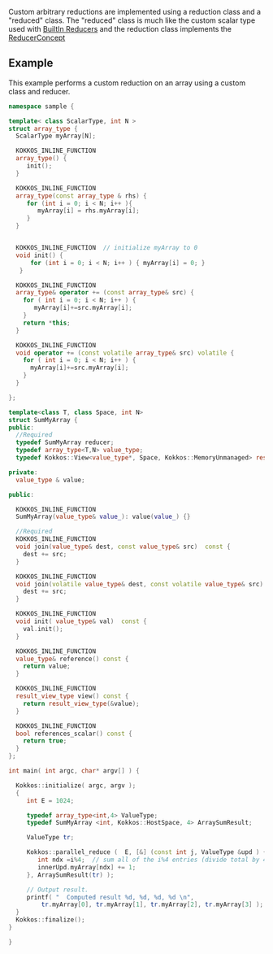Custom arbitrary reductions are implemented using a reduction class and a "reduced" class.  The "reduced" class is much like the custom scalar type used with [BuiltIn Reducers](Custom-Reductions%3A-Built-In-Reducers-with-Custom-Scalar-Types) and the reduction class implements the [ReducerConcept](Kokkos%3A%3AReducerConcept)


## Example

This example performs a custom reduction on an array using a custom class and reducer. 

```c++
namespace sample {

template< class ScalarType, int N >
struct array_type {
  ScalarType myArray[N];

  KOKKOS_INLINE_FUNCTION
  array_type() {
     init();
  }

  KOKKOS_INLINE_FUNCTION
  array_type(const array_type & rhs) {
     for (int i = 0; i < N; i++ ){
        myArray[i] = rhs.myArray[i];
     }
  }


  KOKKOS_INLINE_FUNCTION  // initialize myArray to 0
  void init() {
      for (int i = 0; i < N; i++ ) { myArray[i] = 0; }
   }

  KOKKOS_INLINE_FUNCTION
  array_type& operator += (const array_type& src) {
    for ( int i = 0; i < N; i++ ) {
       myArray[i]+=src.myArray[i];
    }
    return *this;
  }

  KOKKOS_INLINE_FUNCTION
  void operator += (const volatile array_type& src) volatile {
    for ( int i = 0; i < N; i++ ) {
      myArray[i]+=src.myArray[i];
    }
  }

};

template<class T, class Space, int N>
struct SumMyArray {
public:
  //Required
  typedef SumMyArray reducer;
  typedef array_type<T,N> value_type;
  typedef Kokkos::View<value_type*, Space, Kokkos::MemoryUnmanaged> result_view_type;

private:
  value_type & value;

public:

  KOKKOS_INLINE_FUNCTION
  SumMyArray(value_type& value_): value(value_) {}

  //Required
  KOKKOS_INLINE_FUNCTION
  void join(value_type& dest, const value_type& src)  const {
    dest += src;
  }

  KOKKOS_INLINE_FUNCTION
  void join(volatile value_type& dest, const volatile value_type& src) const {
    dest += src;
  }

  KOKKOS_INLINE_FUNCTION
  void init( value_type& val)  const {
    val.init();
  }

  KOKKOS_INLINE_FUNCTION
  value_type& reference() const {
    return value;
  }

  KOKKOS_INLINE_FUNCTION
  result_view_type view() const {
    return result_view_type(&value);
  }

  KOKKOS_INLINE_FUNCTION
  bool references_scalar() const {
    return true;
  }
};

int main( int argc, char* argv[] ) {

  Kokkos::initialize( argc, argv );
  {
     int E = 1024;

     typedef array_type<int,4> ValueType;
     typedef SumMyArray <int, Kokkos::HostSpace, 4> ArraySumResult;

     ValueType tr;

     Kokkos::parallel_reduce (  E, [&] (const int j, ValueType &upd ) {
        int ndx =i%4;  // sum all of the i%4 entries (divide total by 4)
        innerUpd.myArray[ndx] += 1;
     }, ArraySumResult(tr) );

     // Output result.
     printf( "  Computed result %d, %d, %d, %d \n", 
         tr.myArray[0], tr.myArray[1], tr.myArray[2], tr.myArray[3] );
  }
  Kokkos::finalize();
}

}

```
 